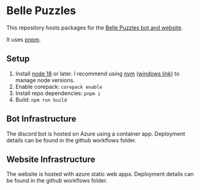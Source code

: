 # Belle Puzzles

This repository hosts packages for the [Belle Puzzles bot and website](https://aka.ms/libracomplexity).

It uses [pnpm](https://pnpm.io/).

## Setup

1. Install [node 18](https://nodejs.org/en/download/) or later. I recommend using [nvm](https://github.com/nvm-sh/nvm) ([windows link](https://github.com/coreybutler/nvm-windows)) to manage node versions.
2. Enable corepack: `corepack enable`
3. Install repo dependencies: `pnpm i`
4. Build: `npm run build`

## Bot Infrastructure

The discord bot is hosted on Azure using a container app. Deployment details can be found in the github workflows folder.

## Website Infrastructure

The website is hosted with azure static web apps. Deployment details can be found in the github workflows folder.
